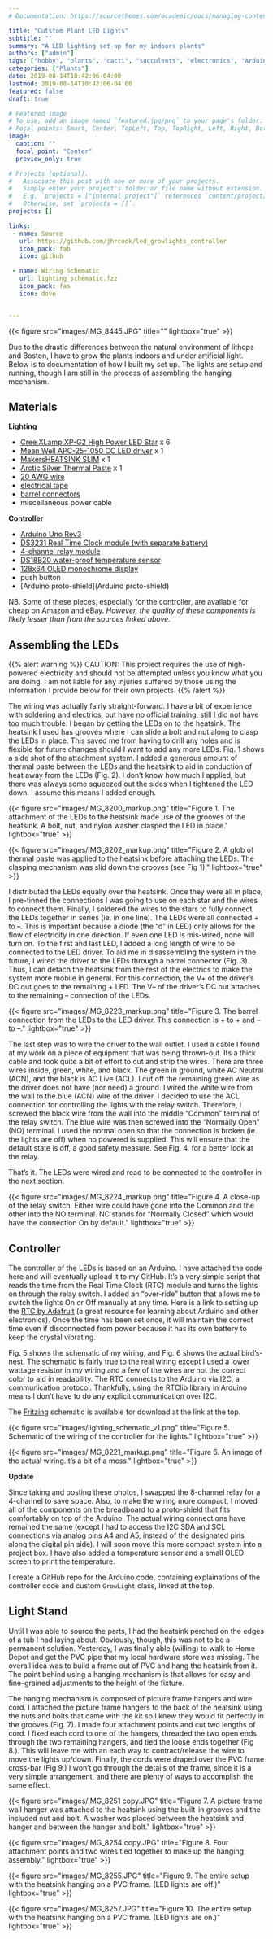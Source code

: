 ```yaml
---
# Documentation: https://sourcethemes.com/academic/docs/managing-content/

title: "Cutstom Plant LED Lights"
subtitle: ""
summary: "A LED lighting set-up for my indoors plants"
authors: ["admin"]
tags: ["hobby", "plants", "cacti", "succulents", "electronics", "Arduino"]
categories: ["Plants"]
date: 2019-08-14T10:42:06-04:00
lastmod: 2019-08-14T10:42:06-04:00
featured: false
draft: true

# Featured image
# To use, add an image named `featured.jpg/png` to your page's folder.
# Focal points: Smart, Center, TopLeft, Top, TopRight, Left, Right, BottomLeft, Bottom, BottomRight.
image:
  caption: ""
  focal_point: "Center"
  preview_only: true

# Projects (optional).
#   Associate this post with one or more of your projects.
#   Simply enter your project's folder or file name without extension.
#   E.g. `projects = ["internal-project"]` references `content/project/deep-learning/index.md`.
#   Otherwise, set `projects = []`.
projects: []

links:
 - name: Source
   url: https://github.com/jhrcook/led_growlights_controller
   icon_pack: fab
   icon: github

 - name: Wiring Schematic
   url: lighting_schematic.fzz
   icon_pack: fas
   icon: dove


---
```


{{< figure src="images/IMG_8445.JPG" title="" lightbox="true" >}}




Due to the drastic differences between the natural environment of lithops and Boston, I have to grow the plants indoors and under artificial light. Below is to documentation of how I built my set up. The lights are setup and running, though I am still in the process of assembling the hanging mechanism.

## Materials

**Lighting**

* [Cree XLamp XP-G2 High Power LED Star](https://www.ledsupply.com/leds/cree-xlamp-xpg2-high-power-led) x 6
* [Mean Well APC-25-1050 CC LED driver](https://www.ledsupply.com/led-drivers/mean-well-apc-constant-current-led-driver) x 1
* [MakersHEATSINK SLIM](https://www.ledsupply.com/led-heatsinks/makersheatsink-slim) x 1
* [Arctic Silver Thermal Paste](https://www.amazon.com/gp/product/B0087X728K/ref=ox_sc_act_title_1?smid=AUVJO2CJIN6KY&psc=1) x 1
* [20 AWG wire](https://www.ledsupply.com/accessories/awg-stranded-wire)
* [electrical tape](https://www.amazon.com/gp/product/B001B19JLS/ref=ox_sc_act_title_3?smid=ATVPDKIKX0DER&psc=1)
* [barrel connectors](https://www.amazon.com/gp/product/B01E9SWZEM/ref=ox_sc_act_title_1?smid=A3QVW3NC44QWSK&psc=1)
* miscellaneous power cable

**Controller**

* [Arduino Uno Rev3](https://store.arduino.cc/usa/arduino-uno-rev3)
* [DS3231 Real Time Clock module (with separate battery)](https://learn.adafruit.com/adafruit-ds3231-precision-rtc-breakout/overview)
* [4-channel relay module](https://www.amazon.com/JBtek-Channel-Module-Arduino-Raspberry/dp/B00KTEN3TM/ref=sr_1_3?s=electronics&ie=UTF8&qid=1549852651&sr=1-3&keywords=4+channel+relay)
* [DS18B20 water-proof temperature sensor](https://www.adafruit.com/product/381?gclid=Cj0KCQiAtP_iBRDGARIsAEWJA8gnjaDDMvyFB49-ovRTHASqT-mh_DW6y0mJw7bwMVawazBzAA523qsaAoWJEALw_wcB)
* [128x64 OLED monochrome display](https://www.adafruit.com/product/938)
* push button
* [Arduino proto-shield](Arduino proto-shield)

NB. Some of these pieces, especially for the controller, are available for cheap on Amazon and eBay. *However, the quality of these components is likely lesser than from the sources linked above.*

## Assembling the LEDs

{{% alert warning %}}
CAUTION: This project requires the use of high-powered electricity and should not be attempted unless you know what you are doing. I am not liable for any injuries suffered by those using the information I provide below for their own projects.
{{% /alert %}}

The wiring was actually fairly straight-forward. I have a bit of experience with soldering and electrics, but have no official training, still I did not have too much trouble. I began by getting the LEDs on to the heatsink. The heatsink I used has grooves where I can slide a bolt and nut along to clasp the LEDs in place. This saved me from having to drill any holes and is flexible for future changes should I want to add any more LEDs. Fig. 1 shows a side shot of the attachment system. I added a generous amount of thermal paste between the LEDs and the heatsink to aid in conduction of heat away from the LEDs (Fig. 2). I don’t know how much I applied, but there was always some squeezed out the sides when I tightened the LED down. I assume this means I added enough.

{{< figure src="images/IMG_8200_markup.png" title="Figure 1. The attachment of the LEDs to the heatsink made use of the grooves of the heatsink. A bolt, nut, and nylon washer clasped the LED in place." lightbox="true" >}}

{{< figure src="images/IMG_8202_markup.png" title="Figure 2. A glob of thermal paste was applied to the heatsink before attaching the LEDs. The clasping mechanism was slid down the grooves (see Fig 1)." lightbox="true" >}}

I distributed the LEDs equally over the heatsink. Once they were all in place, I pre-tinned the connections I was going to use on each star and the wires to connect them. Finally, I soldered the wires to the stars to fully connect the LEDs together in series (ie. in one line). The LEDs were all connected + to –. This is important because a diode (the “d” in LED) only allows for the flow of electricity in one direction. If even one LED is mis-wired, none will turn on. To the first and last LED, I added a long length of wire to be connected to the LED driver. To aid me in disassembling the system in the future, I wired the driver to the LEDs through a barrel connector (Fig. 3). Thus, I can detach the heatsink from the rest of the electrics to make the system more mobile in general. For this connection, the V+ of the driver’s DC out goes to the remaining + LED. The V– of the driver’s DC out attaches to the remaining – connection of the LEDs.

{{< figure src="images/IMG_8223_markup.png" title="Figure 3. The barrel connection from the LEDs to the LED driver. This connection is + to + and – to –." lightbox="true" >}}

The last step was to wire the driver to the wall outlet. I used a cable I found at my work on a piece of equipment that was being thrown-out. Its a thick cable and took quite a bit of effort to cut and strip the wires. There are three wires inside, green, white, and black. The green in ground, white AC Neutral (ACN), and the black is AC Live (ACL). I cut off the remaining green wire as the driver does not have (nor need) a ground. I wired the white wire from the wall to the blue (ACN) wire of the driver. I decided to use the ACL connection for controlling the lights with the relay switch. Therefore, I screwed the black wire from the wall into the middle “Common” terminal of the relay switch. The blue wire was then screwed into the “Normally Open” (NO) terminal. I used the normal open so that the connection is broken (ie. the lights are off) when no powered is supplied. This will ensure that the default state is off, a good safety measure. See Fig. 4. for a better look at the relay.

That’s it. The LEDs were wired and read to be connected to the controller in the next section.

{{< figure src="images/IMG_8224_markup.png" title="Figure 4. A close-up of the relay switch. Either wire could have gone into the Common and the other into the NO terminal. NC stands for “Normally Closed” which would have the connection On by default." lightbox="true" >}}

## Controller

The controller of the LEDs is based on an Arduino. I have attached the code here and will eventually upload it to my GitHub. It’s a very simple script that reads the time from the Real Time Clock (RTC) module and turns the lights on through the relay switch. I added an “over-ride” button that allows me to switch the lights On or Off manually at any time. Here is a link to setting up the [RTC by Adafruit](https://learn.adafruit.com/adafruit-ds3231-precision-rtc-breakout/overview) (a great resource for learning about Arduino and other electronics). Once the time has been set once, it will maintain the correct time even if disconnected from power because it has its own battery to keep the crystal vibrating. 

Fig. 5 shows the schematic of my wiring, and Fig. 6 shows the actual bird’s-nest. The schematic is fairly true to the real wiring except I used a lower wattage resistor in my wiring and a few of the wires are not the correct color to aid in readability. The RTC connects to the Arduino via I2C, a communication protocol. Thankfully, using the RTClib library in Arduino means I don’t have to do any explicit communication over I2C.

The [Fritzing](http://fritzing.org/home/) schematic is available for download at the link at the top.

{{< figure src="images/lighting_schematic_v1.png" title="Figure 5. Schematic of the wiring of the controller for the lights." lightbox="true" >}}

{{< figure src="images/IMG_8221_markup.png" title="Figure 6. An image of the actual wiring.It’s a bit of a mess." lightbox="true" >}}

**Update**

Since taking and posting these photos, I swapped the 8-channel relay for a 4-channel to save space. Also, to make the wiring more compact, I moved all of the components on the breadboard to a proto-shield that fits comfortably on top of the Arduino. The actual wiring connections have remained the same (except I had to access the I2C SDA and SCL connections via analog pins A4 and A5, instead of the designated pins along the digital pin side). I will soon move this more compact system into a project box. I have also added a temperature sensor and a small OLED screen to print the temperature.

I create a GitHub repo for the Arduino code, containing explainations of the controller code and custom `GrowLight` class, linked at the top.

## Light Stand

Until I was able to source the parts, I had the heatsink perched on the edges of a tub I had laying about. Obviously, though, this was not to be a permanent solution. Yesterday, I was finally able (willing) to walk to Home Depot and get the PVC pipe that my local hardware store was missing. The overall idea was to build a frame out of PVC and hang the heatsink from it. The point behind using a hanging mechanism is that allows for easy and fine-grained adjustments to the height of the fixture.

The hanging mechanism is composed of picture frame hangers and wire cord. I attached the picture frame hangers to the back of the heatsink using the nuts and bolts that came with the kit so I knew they would fit perfectly in the grooves (Fig. 7). I made four attachment points and cut two lengths of cord. I fixed each cord to one of the hangers, threaded the two open ends through the two remaining hangers, and tied the loose ends together (Fig 8.). This will leave me with an each way to contract/release the wire to move the lights up/down. Finally, the cords were draped over the PVC frame cross-bar (Fig 9.) I won’t go through the details of the frame, since it is a very simple arrangement, and there are plenty of ways to accomplish the same effect.

{{< figure src="images/IMG_8251 copy.JPG" title="Figure 7. A picture frame wall hanger was attached to the heatsink using the built-in grooves and the included nut and bolt. A washer was placed between the heatsink and hanger and between the hanger and bolt." lightbox="true" >}}

{{< figure src="images/IMG_8254 copy.JPG" title="Figure 8. Four attachment points and two wires tied together to make up the hanging assembly." lightbox="true" >}}

{{< figure src="images/IMG_8255.JPG" title="Figure 9. The entire setup with the heatsink hanging on a PVC frame. (LED lights are off.)" lightbox="true" >}}

{{< figure src="images/IMG_8257.JPG" title="Figure 10. The entire setup with the heatsink hanging on a PVC frame. (LED lights are on.)" lightbox="true" >}}

